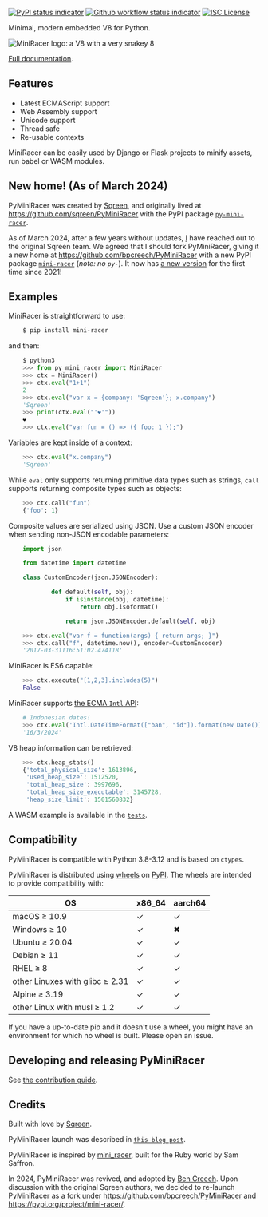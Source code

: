 [![PyPI status indicator](https://img.shields.io/pypi/v/mini_racer.svg)](https://pypi.python.org/pypi/mini_racer)
[![Github workflow status indicator](https://github.com/bpcreech/PyMiniRacer/actions/workflows/build.yml/badge.svg)](https://github.com/bpcreech/PyMiniRacer/actions/workflows/build.yml)
[![ISC License](https://img.shields.io/badge/License-ISC-blue.svg)](https://opensource.org/licenses/ISC)

Minimal, modern embedded V8 for Python.

![MiniRacer logo: a V8 with a very snakey 8](py_mini_racer.png)

[Full documentation](https://bpcreech.com/PyMiniRacer/).

## Features

- Latest ECMAScript support
- Web Assembly support
- Unicode support
- Thread safe
- Re-usable contexts

MiniRacer can be easily used by Django or Flask projects to minify assets, run babel or
WASM modules.

## New home! (As of March 2024)

PyMiniRacer was created by [Sqreen](https://github.com/sqreen), and originally lived at
<https://github.com/sqreen/PyMiniRacer> with the PyPI package
[`py-mini-racer`](https://pypi.org/project/py-mini-racer/).

As of March 2024, after a few years without updates, [I](https://bpcreech.com) have
reached out to the original Sqreen team. We agreed that I should fork PyMiniRacer,
giving it a new home at <https://github.com/bpcreech/PyMiniRacer> with a new PyPI
package [`mini-racer`](https://pypi.org/project/mini-racer/) (*note: no `py-`*). It now
has [a new version](https://bpcreech.com/PyMiniRacer/history/#070-2024-03-06) for the
first time since 2021!

## Examples

MiniRacer is straightforward to use:

```sh
    $ pip install mini-racer
```

and then:

```python
    $ python3
    >>> from py_mini_racer import MiniRacer
    >>> ctx = MiniRacer()
    >>> ctx.eval("1+1")
    2
    >>> ctx.eval("var x = {company: 'Sqreen'}; x.company")
    'Sqreen'
    >>> print(ctx.eval("'❤'"))
    ❤
    >>> ctx.eval("var fun = () => ({ foo: 1 });")
```

Variables are kept inside of a context:

```python
    >>> ctx.eval("x.company")
    'Sqreen'
```

While `eval` only supports returning primitive data types such as strings, `call`
supports returning composite types such as objects:

```python
    >>> ctx.call("fun")
    {'foo': 1}
```

Composite values are serialized using JSON. Use a custom JSON encoder when sending
non-JSON encodable parameters:

```python
    import json

    from datetime import datetime

    class CustomEncoder(json.JSONEncoder):

            def default(self, obj):
                if isinstance(obj, datetime):
                    return obj.isoformat()

                return json.JSONEncoder.default(self, obj)
```

```python
    >>> ctx.eval("var f = function(args) { return args; }")
    >>> ctx.call("f", datetime.now(), encoder=CustomEncoder)
    '2017-03-31T16:51:02.474118'
```

MiniRacer is ES6 capable:

```python
    >>> ctx.execute("[1,2,3].includes(5)")
    False
```

MiniRacer supports [the ECMA `Intl` API](https://tc39.es/ecma402/):

```python
    # Indonesian dates!
    >>> ctx.eval('Intl.DateTimeFormat(["ban", "id"]).format(new Date())')
    '16/3/2024'
```

V8 heap information can be retrieved:

```python
    >>> ctx.heap_stats()
    {'total_physical_size': 1613896,
     'used_heap_size': 1512520,
     'total_heap_size': 3997696,
     'total_heap_size_executable': 3145728,
     'heap_size_limit': 1501560832}
```

A WASM example is available in the
[`tests`](https://github.com/bpcreech/PyMiniRacer/blob/master/tests/test_wasm.py).

## Compatibility

PyMiniRacer is compatible with Python 3.8-3.12 and is based on `ctypes`.

PyMiniRacer is distributed using [wheels](https://pythonwheels.com/) on
[PyPI](https://pypi.org/). The wheels are intended to provide compatibility with:

| OS                              | x86_64 | aarch64 |
| ------------------------------- | ------ | ------- |
| macOS ≥ 10.9                    | ✓      | ✓       |
| Windows ≥ 10                    | ✓      | ✖       |
| Ubuntu ≥ 20.04                  | ✓      | ✓       |
| Debian ≥ 11                     | ✓      | ✓       |
| RHEL ≥ 8                        | ✓      | ✓       |
| other Linuxes with glibc ≥ 2.31 | ✓      | ✓       |
| Alpine ≥ 3.19                   | ✓      | ✓       |
| other Linux with musl ≥ 1.2     | ✓      | ✓       |

If you have a up-to-date pip and it doesn't use a wheel, you might have an environment
for which no wheel is built. Please open an issue.

## Developing and releasing PyMiniRacer

See [the contribution guide](CONTRIBUTING.md).

## Credits

Built with love by [Sqreen](https://www.sqreen.com).

PyMiniRacer launch was described in
[`this blog post`](https://web.archive.org/web/20230526172627/https://blog.sqreen.com/embedding-javascript-into-python/).

PyMiniRacer is inspired by [mini_racer](https://github.com/SamSaffron/mini_racer), built
for the Ruby world by Sam Saffron.

In 2024, PyMiniRacer was revived, and adopted by [Ben Creech](https://bpcreech.com).
Upon discussion with the original Sqreen authors, we decided to re-launch PyMiniRacer as
a fork under <https://github.com/bpcreech/PyMiniRacer> and
<https://pypi.org/project/mini-racer/>.
